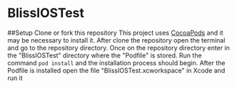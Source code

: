 # BlissIOSTest

##Setup
Clone or fork this repository
This project uses [CocoaPods](https://cocoapods.org) and it may be necessary to install it.
After clone the repository open the terminal and go to the repository directory. 
Once on the repository directory enter in the "BlissIOSTest" directory where the "Podfile" is stored.
Run the command `pod install` and the installation process should begin.
After the Podfile is installed open the file "BlissIOSTest.xcworkspace" in Xcode and run it

